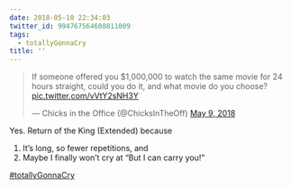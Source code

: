 ```yaml
---
date: 2018-05-10 22:34:03
twitter_id: 994767564608811009
tags:
  - totallyGonnaCry
title: ''
---
```


<blockquote class="twitter-tweet"><p lang="en" dir="ltr">If someone offered you $1,000,000 to watch the same movie for 24 hours straight, could you do it, and what movie do you choose? <a href="https://t.co/vVtY2sNH3Y">pic.twitter.com/vVtY2sNH3Y</a></p>&mdash; Chicks in the Office (@ChicksInTheOff) <a href="https://twitter.com/ChicksInTheOff/status/994273614831734785?ref_src=twsrc%5Etfw">May 9, 2018</a></blockquote>
<script async src="https://platform.twitter.com/widgets.js" charset="utf-8"></script>

Yes. Return of the King (Extended) because

1. It’s long, so fewer repetitions, and
2. Maybe I finally won’t cry at “But I can carry you!”

[#totallyGonnaCry](https://twitter.com/hashtag/totallyGonnaCry)
